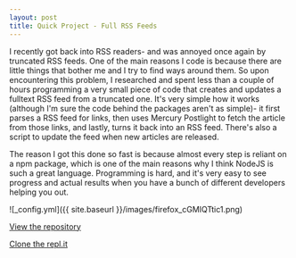 ```yaml
---
layout: post
title: Quick Project - Full RSS Feeds
---
```


I recently got back into RSS readers- and was annoyed once again by truncated RSS feeds.  One of the main reasons I code is because there are little things that bother me and I try to find ways around them.  So upon encountering this problem, I researched and spent less than a couple of hours programming a very small piece of code that creates and updates a fulltext RSS feed from a truncated one.  It's very simple how it works (although I'm sure the code behind the packages aren't as simple)- it first parses a RSS feed for links, then uses Mercury Postlight to fetch the article from those links, and lastly, turns it back into an RSS feed.  There's also a script to update the feed when new articles are released.  

The reason I got this done so fast is because almost every step is reliant on a npm package, which is one of the main reasons why I think NodeJS is such a great language.  Programming is hard, and it's very easy to see progress and actual results when you have a bunch of different developers helping you out.  

![_config.yml]({{ site.baseurl }}/images/firefox_cGMIQTtic1.png)

[View the repository](https://github.com/Colonial345/rss)

[Clone the repl.it](https://repl.it/@colonial345/rss)
